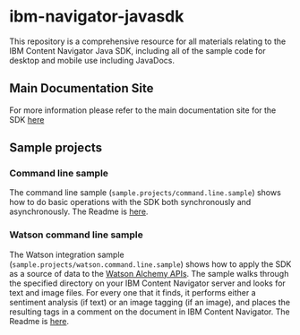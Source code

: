 # ibm-navigator-javasdk
This repository is a comprehensive resource for all materials relating to the IBM Content Navigator Java SDK, including all of the sample code for desktop and mobile use including JavaDocs.

## Main Documentation Site
For more information please refer to the main documentation site for the SDK [here](https://ibm-ecm.github.io/ibm-navigator-javasdk/site/index.html)


## Sample projects 

### Command line sample
The command line sample (`sample.projects/command.line.sample`) shows how to do 
basic operations with the SDK both synchronously and asynchronously.   The Readme is [here](https://github.com/ibm-ecm/ibm-navigator-javasdk/tree/master/sample.projects/command.line.sample).

### Watson command line sample
The Watson integration sample (`sample.projects/watson.command.line.sample`) shows how to apply the SDK as a source of data to 
the [Watson Alchemy APIs](https://console.ng.bluemix.net/catalog/services/alchemyapi).  The sample walks through the specified 
directory on your IBM Content Navigator server and looks for text and image files. For every one that it finds, it performs either a sentiment analysis (if text) or an image tagging (if an image), and places the resulting tags in a comment on the document in IBM Content Navigator.  The Readme is [here](https://github.com/ibm-ecm/ibm-navigator-javasdk/tree/master/sample.projects/watson.command.line.sample).




